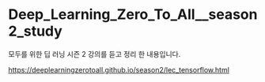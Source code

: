 # Deep_Learning_Zero_To_All__season2_study

모두를 위한 딥 러닝 시즌 2 강의를 듣고 정리 한 내용입니다. 

 https://deeplearningzerotoall.github.io/season2/lec_tensorflow.html 